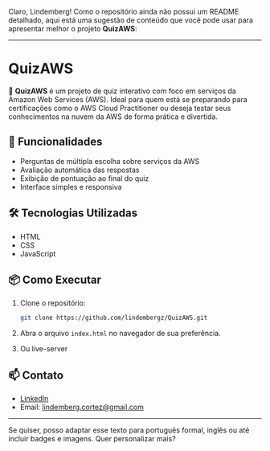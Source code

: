Claro, Lindemberg! Como o repositório ainda não possui um README detalhado, aqui está uma sugestão de conteúdo que você pode usar para apresentar melhor o projeto **QuizAWS**:

---

# QuizAWS

🎯 **QuizAWS** é um projeto de quiz interativo com foco em serviços da Amazon Web Services (AWS). Ideal para quem está se preparando para certificações como o AWS Cloud Practitioner ou deseja testar seus conhecimentos na nuvem da AWS de forma prática e divertida.

## 🚀 Funcionalidades

- Perguntas de múltipla escolha sobre serviços da AWS
- Avaliação automática das respostas
- Exibição de pontuação ao final do quiz
- Interface simples e responsiva

## 🛠️ Tecnologias Utilizadas

- HTML
- CSS
- JavaScript

## 📦 Como Executar

1. Clone o repositório:
   ```bash
   git clone https://github.com/lindembergz/QuizAWS.git
   ```
2. Abra o arquivo `index.html` no navegador de sua preferência.

3. Ou live-server

## 📫 Contato

- [LinkedIn](https://www.linkedin.com/in/lindemberg-cortez-a6ba42195/)
- Email: lindemberg.cortez@gmail.com

---

Se quiser, posso adaptar esse texto para português formal, inglês ou até incluir badges e imagens. Quer personalizar mais?
